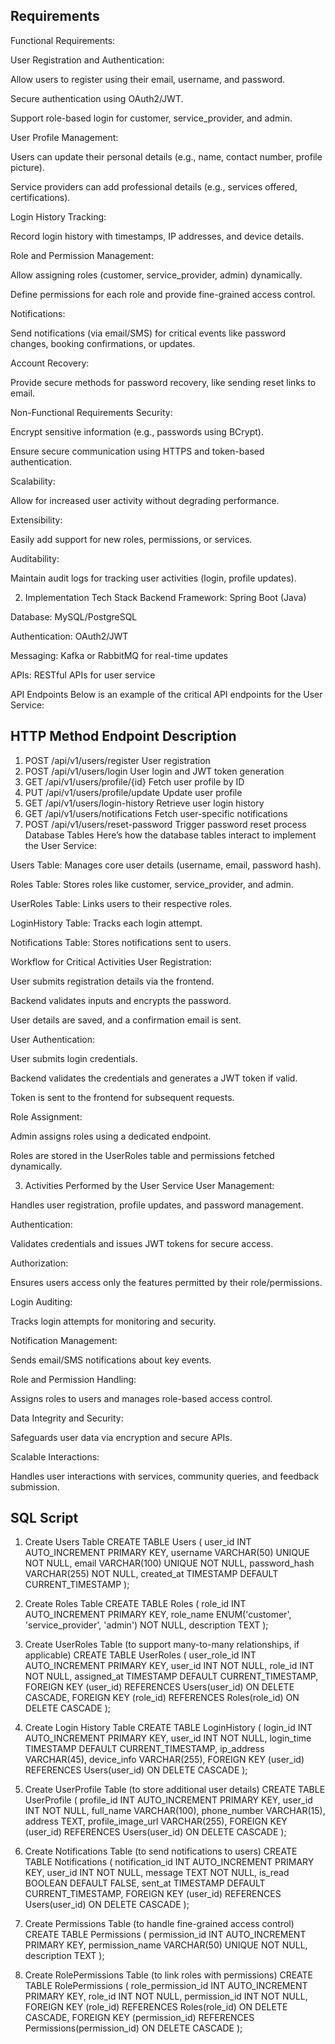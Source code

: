 Requirements
-------------
Functional Requirements: 

User Registration and Authentication:

Allow users to register using their email, username, and password.

Secure authentication using OAuth2/JWT.

Support role-based login for customer, service_provider, and admin.

User Profile Management:

Users can update their personal details (e.g., name, contact number, profile picture).

Service providers can add professional details (e.g., services offered, certifications).

Login History Tracking:

Record login history with timestamps, IP addresses, and device details.

Role and Permission Management:

Allow assigning roles (customer, service_provider, admin) dynamically.

Define permissions for each role and provide fine-grained access control.

Notifications:

Send notifications (via email/SMS) for critical events like password changes, booking confirmations, or updates.

Account Recovery:

Provide secure methods for password recovery, like sending reset links to email.

Non-Functional Requirements
Security:

Encrypt sensitive information (e.g., passwords using BCrypt).

Ensure secure communication using HTTPS and token-based authentication.

Scalability:

Allow for increased user activity without degrading performance.

Extensibility:

Easily add support for new roles, permissions, or services.

Auditability:

Maintain audit logs for tracking user activities (login, profile updates).

2. Implementation
Tech Stack
Backend Framework: Spring Boot (Java)

Database: MySQL/PostgreSQL

Authentication: OAuth2/JWT

Messaging: Kafka or RabbitMQ for real-time updates

APIs: RESTful APIs for user service

API Endpoints
Below is an example of the critical API endpoints for the User Service:

HTTP Method	Endpoint	Description
-------------------------------------------------------------------
1. POST	/api/v1/users/register	User registration
2. POST	/api/v1/users/login	User login and JWT token generation
3. GET	/api/v1/users/profile/{id}	Fetch user profile by ID
4. PUT	/api/v1/users/profile/update	Update user profile
5. GET	/api/v1/users/login-history	Retrieve user login history
6. GET	/api/v1/users/notifications	Fetch user-specific notifications
7. POST	/api/v1/users/reset-password	Trigger password reset process
Database Tables
Here’s how the database tables interact to implement the User Service:

Users Table: Manages core user details (username, email, password hash).

Roles Table: Stores roles like customer, service_provider, and admin.

UserRoles Table: Links users to their respective roles.

LoginHistory Table: Tracks each login attempt.

Notifications Table: Stores notifications sent to users.

Workflow for Critical Activities
User Registration:

User submits registration details via the frontend.

Backend validates inputs and encrypts the password.

User details are saved, and a confirmation email is sent.

User Authentication:

User submits login credentials.

Backend validates the credentials and generates a JWT token if valid.

Token is sent to the frontend for subsequent requests.

Role Assignment:

Admin assigns roles using a dedicated endpoint.

Roles are stored in the UserRoles table and permissions fetched dynamically.

3. Activities Performed by the User Service
User Management:

Handles user registration, profile updates, and password management.

Authentication:

Validates credentials and issues JWT tokens for secure access.

Authorization:

Ensures users access only the features permitted by their role/permissions.

Login Auditing:

Tracks login attempts for monitoring and security.

Notification Management:

Sends email/SMS notifications about key events.

Role and Permission Handling:

Assigns roles to users and manages role-based access control.

Data Integrity and Security:

Safeguards user data via encryption and secure APIs.

Scalable Interactions:

Handles user interactions with services, community queries, and feedback submission.



SQL Script
------------------------------------
1. Create Users Table
CREATE TABLE Users (
    user_id INT AUTO_INCREMENT PRIMARY KEY,
    username VARCHAR(50) UNIQUE NOT NULL,
    email VARCHAR(100) UNIQUE NOT NULL,
    password_hash VARCHAR(255) NOT NULL,
    created_at TIMESTAMP DEFAULT CURRENT_TIMESTAMP
);

2. Create Roles Table
CREATE TABLE Roles (
    role_id INT AUTO_INCREMENT PRIMARY KEY,
    role_name ENUM('customer', 'service_provider', 'admin') NOT NULL,
    description TEXT
);

3. Create UserRoles Table (to support many-to-many relationships, if applicable)
CREATE TABLE UserRoles (
    user_role_id INT AUTO_INCREMENT PRIMARY KEY,
    user_id INT NOT NULL,
    role_id INT NOT NULL,
    assigned_at TIMESTAMP DEFAULT CURRENT_TIMESTAMP,
    FOREIGN KEY (user_id) REFERENCES Users(user_id) ON DELETE CASCADE,
    FOREIGN KEY (role_id) REFERENCES Roles(role_id) ON DELETE CASCADE
);

4. Create Login History Table
CREATE TABLE LoginHistory (
    login_id INT AUTO_INCREMENT PRIMARY KEY,
    user_id INT NOT NULL,
    login_time TIMESTAMP DEFAULT CURRENT_TIMESTAMP,
    ip_address VARCHAR(45),
    device_info VARCHAR(255),
    FOREIGN KEY (user_id) REFERENCES Users(user_id) ON DELETE CASCADE
);

5. Create UserProfile Table (to store additional user details)
CREATE TABLE UserProfile (
    profile_id INT AUTO_INCREMENT PRIMARY KEY,
    user_id INT NOT NULL,
    full_name VARCHAR(100),
    phone_number VARCHAR(15),
    address TEXT,
    profile_image_url VARCHAR(255),
    FOREIGN KEY (user_id) REFERENCES Users(user_id) ON DELETE CASCADE
);

6.  Create Notifications Table (to send notifications to users)
CREATE TABLE Notifications (
    notification_id INT AUTO_INCREMENT PRIMARY KEY,
    user_id INT NOT NULL,
    message TEXT NOT NULL,
    is_read BOOLEAN DEFAULT FALSE,
    sent_at TIMESTAMP DEFAULT CURRENT_TIMESTAMP,
    FOREIGN KEY (user_id) REFERENCES Users(user_id) ON DELETE CASCADE
);

7. Create Permissions Table (to handle fine-grained access control)
CREATE TABLE Permissions (
    permission_id INT AUTO_INCREMENT PRIMARY KEY,
    permission_name VARCHAR(50) UNIQUE NOT NULL,
    description TEXT
);

8. Create RolePermissions Table (to link roles with permissions)
CREATE TABLE RolePermissions (
    role_permission_id INT AUTO_INCREMENT PRIMARY KEY,
    role_id INT NOT NULL,
    permission_id INT NOT NULL,
    FOREIGN KEY (role_id) REFERENCES Roles(role_id) ON DELETE CASCADE,
    FOREIGN KEY (permission_id) REFERENCES Permissions(permission_id) ON DELETE CASCADE
);

